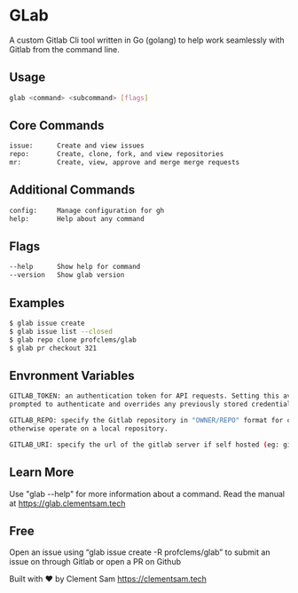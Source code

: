 # GLab
A custom Gitlab Cli tool written in Go (golang) to help work seamlessly with Gitlab from the command line.

## Usage
  ```bash
  glab <command> <subcommand> [flags]
  ```

## Core Commands
  ```bash
  issue:      Create and view issues
  repo:       Create, clone, fork, and view repositories
  mr:         Create, view, approve and merge merge requests
  ```

## Additional Commands
  
  ```bash
  config:     Manage configuration for gh
  help:       Help about any command
  ```

## Flags
  ```bash
  --help      Show help for command
  --version   Show glab version
  ```

## Examples
  ```bash
  $ glab issue create
  $ glab issue list --closed
  $ glab repo clone profclems/glab
  $ glab pr checkout 321
  ```

## Envronment Variables
  ```bash
  GITLAB_TOKEN: an authentication token for API requests. Setting this avoids being
  prompted to authenticate and overrides any previously stored credentials.

  GITLAB_REPO: specify the Gitlab repository in "OWNER/REPO" format for commands that
  otherwise operate on a local repository.

  GITLAB_URI: specify the url of the gitlab server if self hosted (eg: gitlab.example.com)
  ```
  
## Learn More
  Use "glab <command> <subcommand> --help" for more information about a command.
  Read the manual at https://glab.clementsam.tech

## Free
  Open an issue using “glab issue create -R profclems/glab” to submit an issue on through Gitlab or open a PR on Github


Built with ❤ by Clement Sam <https://clementsam.tech>
